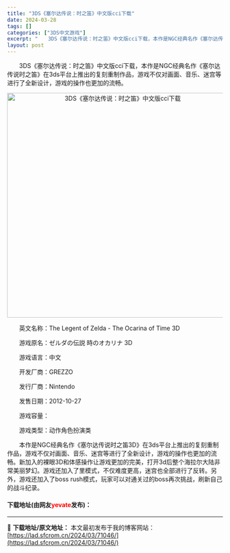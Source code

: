 ```yaml
---
title: "3DS《塞尔达传说：时之笛》中文版cci下载"
date: 2024-03-28
tags: []
categories: ["3DS中文游戏"]
excerpt: "　　3DS《塞尔达传说：时之笛》中文版cci下载，本作是NGC经典名作《塞尔达传说时之笛》在3ds平台上推出的复刻重制作品，游戏不仅对画面、音乐、迷宫等进行了全新设计，游戏的操作也更加的流畅。 　　英文名称：The Legent of Zelda - The Ocarina of Time 3D 　&hellip;"
layout: post
---
```


 <p>　　3DS《塞尔达传说：时之笛》中文版cci下载，本作是NGC经典名作《塞尔达传说时之笛》在3ds平台上推出的复刻重制作品，游戏不仅对画面、音乐、迷宫等进行了全新设计，游戏的操作也更加的流畅。</p> <p align="center"><img align="" border="0" src="https://lad.sfcrom.cn/wp-content/uploads/2024/03/20240328_660549c22f9ee.webp" width="524" alt="3DS《塞尔达传说：时之笛》中文版cci下载" /></p> <p>　　英文名称：The Legent of Zelda - The Ocarina of Time 3D</p> <p>　　游戏原名：ゼルダの伝説 時のオカリナ 3D</p> <p>　　游戏语言：中文</p> <p>　　开发厂商：GREZZO</p> <p>　　发行厂商：Nintendo</p> <p>　　发售日期：2012-10-27</p> <p>　　游戏容量：</p> <p>　　游戏类型：动作角色扮演类</p> <p>　　本作是NGC经典名作《塞尔达传说时之笛3D》在3ds平台上推出的复刻重制作品，游戏不仅对画面、音乐、迷宫等进行了全新设计，游戏的操作也更加的流畅。新加入的裸眼3D和体感操作让游戏更加的完美，打开3d后整个海拉尔大陆非常美丽梦幻。游戏还加入了里模式，不仅难度更高，迷宫也全部进行了反转。另外，游戏还加入了boss rush模式，玩家可以对通关过的boss再次挑战，刷新自己的战斗纪录。</p> <p><h4>下载地址(由网友<font color="red">yevate</font>发布)：</h4></p> 

---
📖 **下载地址/原文地址：** 本文最初发布于我的博客网站：[https://lad.sfcrom.cn/2024/03/71046/](https://lad.sfcrom.cn/2024/03/71046/)
